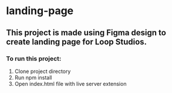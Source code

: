 # landing-page

## This project is made using Figma design to create landing page for Loop Studios.

### To run this project:
1. Clone project directory
2. Run npm install
3. Open index.html file with live server extension